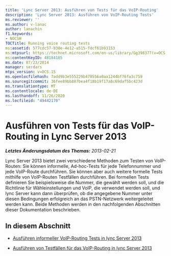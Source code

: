 ```yaml
---
title: 'Lync Server 2013: Ausführen von Tests für das VoIP-Routing'
description: 'Lync Server 2013: Ausführen von VoIP-Routing Tests'
ms.reviewer: ''
ms.author: v-lanac
author: lanachin
f1.keywords:
- NOCSH
TOCTitle: Running voice routing tests
ms:assetid: 577cdc57-930e-4e12-a515-fdcf61b93153
ms:mtpsurl: https://technet.microsoft.com/en-us/library/Gg398377(v=OCS.15)
ms:contentKeyID: 48184185
ms.date: 07/23/2014
manager: serdars
mtps_version: v=OCS.15
ms.openlocfilehash: 7add9b3e555229b478556a0aa1244bf76fa3c759
ms.sourcegitcommit: 36fee89bb887bea4f18b19f17a8c69daf5bc423d
ms.translationtype: MT
ms.contentlocale: de-DE
ms.lasthandoff: 11/26/2020
ms.locfileid: "49442170"
---
```

# <a name="running-voice-routing-tests-in-lync-server-2013"></a>Ausführen von Tests für das VoIP-Routing in Lync Server 2013

<div data-xmlns="http://www.w3.org/1999/xhtml">

<div class="topic" data-xmlns="http://www.w3.org/1999/xhtml" data-msxsl="urn:schemas-microsoft-com:xslt" data-cs="https://msdn.microsoft.com/">

<div data-asp="https://msdn2.microsoft.com/asp">



</div>

<div id="mainSection">

<div id="mainBody">

<span> </span>

_**Letztes Änderungsdatum des Themas:** 2013-02-21_

Lync Server 2013 bietet zwei verschiedene Methoden zum Testen von VoIP-Routen: Sie können informelle, Ad-hoc-Tests für jede Telefonnummer und jede VoIP-Route durchführen. Sie können aber auch weitere formelle Tests mithilfe von VoIP-Routen Testfällen durchführen. Bei formellen Tests definieren Sie beispielsweise die Nummer, die gewählt werden soll, und die Richtlinie für Wähleinstellungen und VoIP, die verwendet werden soll, und lync Server kann dann überprüfen, ob die angegebene Nummer unter diesen Bedingungen erfolgreich an das PSTN-Netzwerk weitergeleitet werden kann. Beide Methoden werden in den nachfolgenden Abschnitten dieser Dokumentation beschrieben.

<div>

## <a name="in-this-section"></a>In diesem Abschnitt

  - [Ausführen informeller VoIP-Routing Tests in lync Server 2013](lync-server-2013-run-informal-voice-routing-tests.md)

  - [Ausführen von Testfällen für das VoIP-Routing in lync Server 2013](lync-server-2013-run-voice-routing-test-cases.md)

</div>

</div>

<span> </span>

</div>

</div>

</div>

